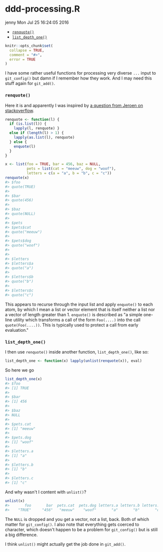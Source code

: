ddd-processing.R
================
jenny
Mon Jul 25 16:24:05 2016

-   [`renquote()`](#renquote)
-   [`list_depth_one()`](#list_depth_one)

``` r
knitr::opts_chunk$set(
  collapse = TRUE,
  comment = "#>",
  error = TRUE
)
```

I have some rather useful functions for processing very diverse `...` input to `git_config()` but damn if I remember how they work. And I may need this stuff again for `git_add()`.

### `renquote()`

Here it is and apparently I was inspired by [a question from Jeroen on stackoverflow](http://stackoverflow.com/questions/19734412/flatten-nested-list-into-1-deep-list).

``` r
renquote <- function(l) {
  if (is.list(l)) {
    lapply(l, renquote) }
  else if (length(l) > 1) {
    lapply(as.list(l), renquote)
  } else {
    enquote(l)
  }
}

x <- list(foo = TRUE, bar = 456, baz = NULL,
          pets = list(cat = "meeuw", dog = "woof"),
          letters = c(a = "a", b = "b", c = "c"))
renquote(x)
#> $foo
#> quote(TRUE)
#> 
#> $bar
#> quote(456)
#> 
#> $baz
#> quote(NULL)
#> 
#> $pets
#> $pets$cat
#> quote("meeuw")
#> 
#> $pets$dog
#> quote("woof")
#> 
#> 
#> $letters
#> $letters$a
#> quote("a")
#> 
#> $letters$b
#> quote("b")
#> 
#> $letters$c
#> quote("c")
```

This appears to recurse through the input list and apply `enquote()` to each atom, by which I mean a list or vector element that is itself neither a list nor a vector of length greater than 1. `enquote()` is described as "a simple one-line utility which transforms a call of the form `Foo(....)` into the call `quote(Foo(....))`. This is typically used to protect a call from early evaluation."

### `list_depth_one()`

I then use `renquote()` inside another function, `list_depth_one()`, like so:

``` r
list_depth_one <- function(x) lapply(unlist(renquote(x)), eval)
```

So here we go

``` r
list_depth_one(x)
#> $foo
#> [1] TRUE
#> 
#> $bar
#> [1] 456
#> 
#> $baz
#> NULL
#> 
#> $pets.cat
#> [1] "meeuw"
#> 
#> $pets.dog
#> [1] "woof"
#> 
#> $letters.a
#> [1] "a"
#> 
#> $letters.b
#> [1] "b"
#> 
#> $letters.c
#> [1] "c"
```

And why wasn't I content with `unlist()`?

``` r
unlist(x)
#>       foo       bar  pets.cat  pets.dog letters.a letters.b letters.c 
#>    "TRUE"     "456"   "meeuw"    "woof"       "a"       "b"       "c"
```

The `NULL` is dropped and you get a vector, not a list, back. Both of which matter for `git_config()`. I also note that everything gets coerced to character, which doesn't happen to be a problem for `git_config()` but is still a big difference.

I think `unlist()` might actually get the job done in `git_add()`.
